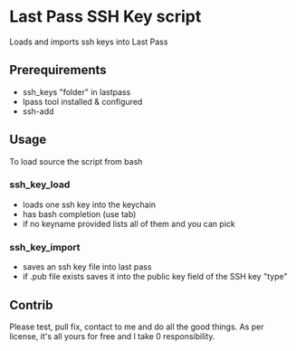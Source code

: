 # Last Pass SSH Key script

Loads and imports ssh keys into Last Pass

## Prerequirements
  * ssh_keys "folder" in lastpass
  * lpass tool installed & configured
  * ssh-add

## Usage
To load source the script from bash

### ssh_key_load
 * loads one ssh key into the keychain
 * has bash completion (use tab)
 * if no keyname provided lists all of them and you can pick

### ssh_key_import
 * saves an ssh key file into last pass
 * if .pub file exists saves it into the public key field of the SSH key "type"

 ## Contrib
 Please test, pull fix, contact to me and do all the good things.
 As per license, it's all yours for free and I take 0 responsibility.
 
